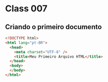 # Class 007

## Criando o primeiro documento

```html
<!DOCTYPE html>
<html lang="pt-BR">
  <head>
    <meta charset="UTF-8" />
    <title>Meu Primeiro Arquivo HTML</title>
  </head>
  <body>
  </body>
</html>
```